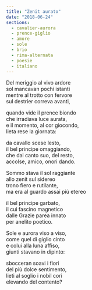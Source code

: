 ```yaml
---
title: "Zenit aurato"
date: "2018-06-24"
sections:
  - cavalier-aurora
  - prence-giglio
  - amore
  - sole
  - brio
  - rima-alternata
  - poesie
  - italiano
---
```


Del meriggio al vivo ardore\
sol mancavan pochi istanti\
mentre al trotto con fervore\
sul destrier correva avanti,

quando vide il prence biondo\
che irradiava luce aurata,\
e il momento, al cor giocondo,\
lieta rese la giornata:

da cavallo scese lesto,\
il bel principe omaggiando,\
che dal canto suo, del resto,\
accolse, amico, onori dando.

Sommo stava il sol raggiante\
allo zenit sul sidereo\
trono fiero e rutilante,\
ma era al guardo assai più etereo

il bel principe garbato,\
il cui fascino magnetico\
dalle Grazie parea innato\
per anelito poetico.

Sole e aurora viso a viso,\
come quel di giglio cinto\
e colui alla luna affiso,\
giunti stavano in dipinto:

sbocceran soavi i fiori\
del più dolce sentimento,\
lieti al soglio i nobil cori\
elevando del contento?